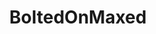 ---
title: BoltedOnMaxed
crosslinks:
- livven
- glowtits
- creepyasfuck
- pornstarfashion
- BlondieBennett
- 90sTits
- DollyFox
---